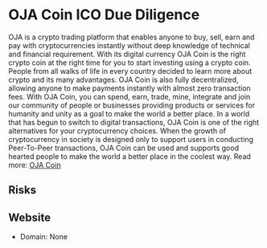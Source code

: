 # OJA Coin ICO Due Diligence
OJA is a crypto trading platform that enables anyone to buy, sell, earn and pay with cryptocurrencies instantly without deep knowledge of technical and financial requirement. With its digital currency OJA Coin is the right crypto coin at the right time for you to start investing using a crypto coin. People from all walks of life in every country decided to learn more about crypto and its many advantages. OJA Coin is also fully decentralized, allowing anyone to make payments instantly with almost zero transaction fees. With OJA Coin, you can spend, earn, trade, mine, integrate and join our community of people or businesses providing products or services for humanity and unity as a goal to make the world a better place. In a world that has begun to switch to digital transactions, OJA Coin is one of the right alternatives for your cryptocurrency choices. When the growth of cryptocurrency in society is designed only to support users in conducting Peer-To-Peer transactions, OJA Coin can be used and supports good hearted people to make the world a better place in the coolest way.
Read more: [OJA Coin](https://metabay.network/ico/oja-coin)
## Risks
## Website
* Domain: None
